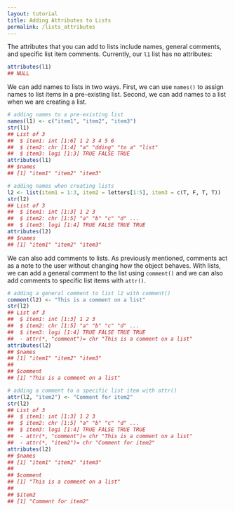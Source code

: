 ```yaml
---
layout: tutorial
title: Adding Attributes to Lists
permalink: /lists_attributes
---
```


The attributes that you can add to lists include names, general comments, and specific list item comments. Currently, our `l1` list has no attributes:


```r
attributes(l1)
## NULL
```

We can add names to lists in two ways. First, we can use `names()` to assign names to list items in a pre-existing list. Second, we can add names to a list when we are creating a list.


```r
# adding names to a pre-existing list
names(l1) <- c("item1", "item2", "item3")
str(l1)
## List of 3
##  $ item1: int [1:6] 1 2 3 4 5 6
##  $ item2: chr [1:4] "a" "dding" "to a" "list"
##  $ item3: logi [1:3] TRUE FALSE TRUE
attributes(l1)
## $names
## [1] "item1" "item2" "item3"

# adding names when creating lists
l2 <- list(item1 = 1:3, item2 = letters[1:5], item3 = c(T, F, T, T))
str(l2)
## List of 3
##  $ item1: int [1:3] 1 2 3
##  $ item2: chr [1:5] "a" "b" "c" "d" ...
##  $ item3: logi [1:4] TRUE FALSE TRUE TRUE
attributes(l2)
## $names
## [1] "item1" "item2" "item3"
```

We can also add comments to lists. As previously mentioned, comments act as a note to the user without changing how the object behaves. With lists, we can add a general comment to the list using `comment()` and we can also add comments to specific list items with `attr()`.


```r
# adding a general comment to list l2 with comment()
comment(l2) <- "This is a comment on a list"
str(l2)
## List of 3
##  $ item1: int [1:3] 1 2 3
##  $ item2: chr [1:5] "a" "b" "c" "d" ...
##  $ item3: logi [1:4] TRUE FALSE TRUE TRUE
##  - attr(*, "comment")= chr "This is a comment on a list"
attributes(l2)
## $names
## [1] "item1" "item2" "item3"
## 
## $comment
## [1] "This is a comment on a list"

# adding a comment to a specific list item with attr() 
attr(l2, "item2") <- "Comment for item2"
str(l2)
## List of 3
##  $ item1: int [1:3] 1 2 3
##  $ item2: chr [1:5] "a" "b" "c" "d" ...
##  $ item3: logi [1:4] TRUE FALSE TRUE TRUE
##  - attr(*, "comment")= chr "This is a comment on a list"
##  - attr(*, "item2")= chr "Comment for item2"
attributes(l2)
## $names
## [1] "item1" "item2" "item3"
## 
## $comment
## [1] "This is a comment on a list"
## 
## $item2
## [1] "Comment for item2"
```
